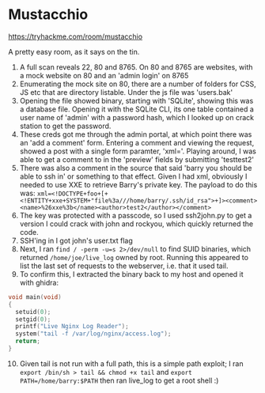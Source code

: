 # Mustacchio

https://tryhackme.com/room/mustacchio

A pretty easy room, as it says on the tin.

1. A full scan reveals 22, 80 and 8765. On 80 and 8765 are websites, with a mock website on 80 and an 'admin login' on 8765
2. Enumerating the mock site on 80, there are a number of folders for CSS, JS etc that are directory listable. Under the js file was 'users.bak'
3. Opening the file showed binary, starting with 'SQLite', showing this was a database file. Opening it with the SQLite CLI, its one table contained a user name of 'admin' with a password hash, which I looked up on crack station to get the password.
4. These creds got me through the admin portal, at which point there was an 'add a comment' form. Entering a comment and viewing the request, showed a post with a single form paramter, 'xml='. Playing around, I was able to get a comment to in the 'preview' fields by submitting '<comment><name>test</name></author>test2</author></comment>'
5. There was also a comment in the source that said 'barry you should be able to ssh in' or something to that effect. Given I had xml, obviously I needed to use XXE to retrieve Barry's private key. The payload to do this was: `xml=<!DOCTYPE+foo+[+<!ENTITY+xxe+SYSTEM+"file%3a///home/barry/.ssh/id_rsa">+]><comment><name>%26xxe%3b</name><author>test2</author></comment>`
6. The key was protected with a passcode, so I used ssh2john.py to get a version I could crack with john and rockyou, which quickly returned the code.
7. SSH'ing in I got john's user.txt flag
8. Next, I ran `find / -perm -u=s 2>/dev/null` to find SUID binaries, which returned `/home/joe/live_log` owned by root. Running this appeared to list the last set of requests to the webserver, i.e. that it used tail.
9. To confirm this, I extracted the binary back to my host and opened it with ghidra:

```c
void main(void)
{
  setuid(0);
  setgid(0);
  printf("Live Nginx Log Reader");
  system("tail -f /var/log/nginx/access.log");
  return;
}
```

10. Given tail is not run with a full path, this is a simple path exploit; I ran `export /bin/sh > tail && chmod +x tail` and `export PATH=/home/barry:$PATH` then ran live_log to get a root shell :)
